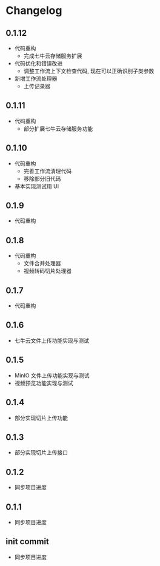 # Changelog

## 0.1.12

* 代码重构
  * 完成七牛云存储服务扩展
* 代码优化和错误改进
  * 调整工作流上下文检查代码, 现在可以正确识别子类参数
* 新增工作流处理器
  * 上传记录器

## 0.1.11

* 代码重构
  * 部分扩展七牛云存储服务功能

## 0.1.10

* 代码重构
  * 完善工作流清理代码
  * 移除部分旧代码
* 基本实现测试用 UI

## 0.1.9

* 代码重构

## 0.1.8

* 代码重构
  * 文件合并处理器
  * 视频转码切片处理器

## 0.1.7

* 代码重构

## 0.1.6

* 七牛云文件上传功能实现与测试

## 0.1.5

* MinIO 文件上传功能实现与测试
* 视频预览功能实现与测试

## 0.1.4

* 部分实现切片上传功能

## 0.1.3

* 部分实现切片上传接口

## 0.1.2

* 同步项目进度

## 0.1.1

* 同步项目进度

## init commit

* 同步项目进度

